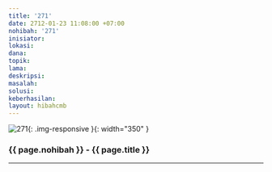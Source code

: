 ```yaml
---
title: '271'
date: 2712-01-23 11:08:00 +07:00
nohibah: '271'
inisiator:
lokasi:
dana:
topik:
lama:
deskripsi:
masalah:
solusi:
keberhasilan:
layout: hibahcmb
---
```


![271](/static/img/hibahcmb/271.png){: .img-responsive }{: width="350" }

### {{ page.nohibah }} - {{ page.title }}

---
